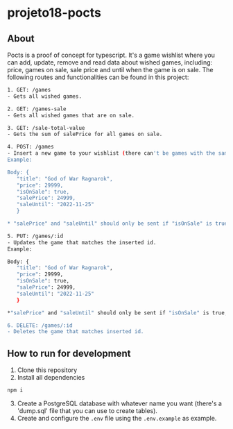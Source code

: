 # projeto18-pocts

## About

Pocts is a proof of concept for typescript. It's a game wishlist where you can add, update, remove and read data about wished games, including: price, games on sale, sale price and until when the game is on sale. The following routes and functionalities can be found in this project:

```bash
1. GET: /games
- Gets all wished games.

2. GET: /games-sale
- Gets all wished games that are on sale.

3. GET: /sale-total-value
- Gets the sum of salePrice for all games on sale.

4. POST: /games
- Insert a new game to your wishlist (there can't be games with the same title).
Example:

Body: {
   "title": "God of War Ragnarok",
   "price": 29999,
   "isOnSale": true,
   "salePrice": 24999,
   "saleUntil": "2022-11-25"
   }

* "salePrice" and "saleUntil" should only be sent if "isOnSale" is true, otherwise they're forbidden. *

5. PUT: /games/:id
- Updates the game that matches the inserted id.
Example:

Body: {
   "title": "God of War Ragnarok",
   "price": 29999,
   "isOnSale": true,
   "salePrice": 24999,
   "saleUntil": "2022-11-25"
   }

*"salePrice" and "saleUntil" should only be sent if "isOnSale" is true, otherwise they're forbidden.

6. DELETE: /games/:id
- Deletes the game that matches inserted id.

```

## How to run for development

1. Clone this repository
2. Install all dependencies

```bash
npm i
```

3. Create a PostgreSQL database with whatever name you want (there's a 'dump.sql' file that you can use to create tables).
4. Create and configure the `.env` file using the `.env.example` as example.
